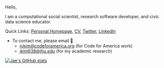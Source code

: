 
Hello,

I am a computational social scientist, research software developer, and civic data science educator.

Quick Links: [Personal Homepage](https://jaeyk.github.io/), [CV](https://jaeyk.github.io/CV_Jae_Yeon_Kim.pdf), [Twitter](https://twitter.com/JaeJaeykim2), [LinkedIn](https://www.linkedin.com/in/jae-yeon-kim-694764229/)

- To contact me, please email :postbox: 
  - jykim@codeforamerica.org (for Code for America work)
  - jkim638@jhu.edu (for my academic research)

[![Jae's GitHub stats](https://github-readme-stats.vercel.app/api?username=jaeyk)](https://github.com/jaeyk/github-readme-stats)
